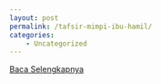 ```yaml
---
layout: post
permalink: /tafsir-mimpi-ibu-hamil/
categories:
    - Uncategorized
---
```


[Baca Selengkapnya](/04)